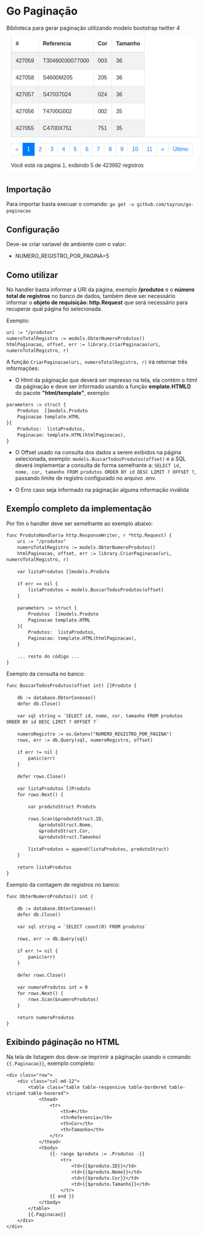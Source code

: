 # Go Paginação
Biblioteca para gerar paginação utilizando modelo bootstrap twitter 4

![Alt text](/print.png?raw=true)

## Importação
Para importar basta execuar o comando: ```go get -u github.com/tayron/go-paginacao```

## Configuração
Deve-se criar variavel de ambiente com o valor:
* NUMERO_REGISTRO_POR_PAGINA=5

## Como utilizar
No handler basta informar a URI da página, exemplo **/produtos**
e o **número total de registros** no banco de dados, também deve ser necessário informar 
o **objeto de requisição: http.Request**  que será necessário para recuperar qual página foi selecionada.

Exemplo: 

```
uri := "/produtos"
numeroTotalRegistro := models.ObterNumeroProdutos()
htmlPaginacao, offset, err := library.CriarPaginacao(uri, numeroTotalRegistro, r)
```

A função ```CriarPaginacao(uri, numeroTotalRegistro, r)``` irá retornar três informações:
* O Html da páginação que deverá ser impresso na tela, ela contém o html da páginação e deve ser informado usando a função **emplate.HTML()** do pacote **"html/template"**, exemplo: 

```
parameters := struct {
    Produtos  []models.Produto
    Paginacao template.HTML
}{
    Produtos:  listaProdutos,
    Paginacao: template.HTML(htmlPaginacao),
}  
```

* O Offset usado na consulta dos dados a serem exibidos na página selecionada, exemplo: ```models.BuscarTodosProdutos(offset)``` e a SQL deverá implementar a consulta de forma semelhante a: ```SELECT id, nome, cor, tamanho FROM produtos ORDER BY id DESC LIMIT ? OFFSET ?```, passando limite de registro configurado no arquivo .env.

* O Erro caso seja informado na páginação alguma informação inválida

## Exempĺo completo da implementação
Por fim o handler deve ser semelhante ao exemplo abaixo:

```
func ProdutoHandler(w http.ResponseWriter, r *http.Request) {
	uri := "/produtos"
	numeroTotalRegistro := models.ObterNumeroProdutos()
	htmlPaginacao, offset, err := library.CriarPaginacao(uri, numeroTotalRegistro, r)

	var listaProdutos []models.Produto

	if err == nil {
		listaProdutos = models.BuscarTodosProdutos(offset)
	}

	parameters := struct {
		Produtos  []models.Produto
		Paginacao template.HTML
	}{
		Produtos:  listaProdutos,
		Paginacao: template.HTML(htmlPaginacao),
	}  
    
    ...	resto do código ...
}      
```

Exemplo da consulta no banco:
```
func BuscarTodosProdutos(offset int) []Produto {

	db := database.ObterConexao()
	defer db.Close()

	var sql string = `SELECT id, nome, cor, tamanho FROM produtos ORDER BY id DESC LIMIT ? OFFSET ?`

	numeroRegistro := os.Getenv("NUMERO_REGISTRO_POR_PAGINA")
	rows, err := db.Query(sql, numeroRegistro, offset)

	if err != nil {
		panic(err)
	}

	defer rows.Close()

	var listaProdutos []Produto
	for rows.Next() {

		var produtoStruct Produto

		rows.Scan(&produtoStruct.ID,
			&produtoStruct.Nome,
			&produtoStruct.Cor,
			&produtoStruct.Tamanho)

		listaProdutos = append(listaProdutos, produtoStruct)
	}

	return listaProdutos
}
```

Exemplo da contagem de registros no banco:
```
func ObterNumeroProdutos() int {

	db := database.ObterConexao()
	defer db.Close()

	var sql string = `SELECT count(0) FROM produtos`

	rows, err := db.Query(sql)

	if err != nil {
		panic(err)
	}

	defer rows.Close()

	var numeroProdutos int = 0
	for rows.Next() {
		rows.Scan(&numeroProdutos)
	}

	return numeroProdutos
}
```

## Exibindo páginação no HTML
Na tela de listagem dos deve-se imprimir a páginação usando o comando ```{{.Paginacao}}```, exemplo completo:

```
<div class="row">
    <div class="col-md-12">
        <table class="table table-responsive table-bordered table-striped table-hovered">
            <thead>
                <tr>
                    <th>#</th>
                    <th>Referencia</th>
                    <th>Cor</th>
                    <th>Tamanho</th>
                </tr>
            </thead>
            <tbody>
                {{- range $produto := .Produtos -}}
                    <tr>
                        <td>{{$produto.ID}}</td>
                        <td>{{$produto.Nome}}</td>
                        <td>{{$produto.Cor}}</td>
                        <td>{{$produto.Tamanho}}</td>
                    </tr>
                {{ end }}
            </tbody>
        </table>
        {{.Paginacao}}
    </div>
</div>
```
